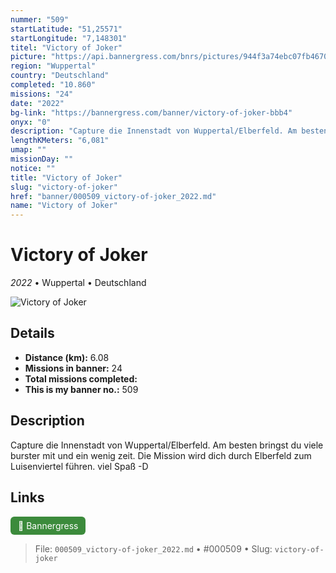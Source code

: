 ```yaml
---
nummer: "509"
startLatitude: "51,25571"
startLongitude: "7,148301"
titel: "Victory of Joker"
picture: "https://api.bannergress.com/bnrs/pictures/944f3a74ebc07fb46703491c0a54556a"
region: "Wuppertal"
country: "Deutschland"
completed: "10.860"
missions: "24"
date: "2022"
bg-link: "https://bannergress.com/banner/victory-of-joker-bbb4"
onyx: "0"
description: "Capture die Innenstadt von Wuppertal/Elberfeld. Am besten bringst du viele burster mit und ein wenig zeit. Die Mission wird dich durch Elberfeld zum Luisenviertel führen. viel Spaß -D"
lengthKMeters: "6,081"
umap: ""
missionDay: ""
notice: ""
title: "Victory of Joker"
slug: "victory-of-joker"
href: "banner/000509_victory-of-joker_2022.md"
name: "Victory of Joker"
---
```

# Victory of Joker

*2022* • Wuppertal • Deutschland

![Victory of Joker](https://api.bannergress.com/bnrs/pictures/944f3a74ebc07fb46703491c0a54556a)



## Details
- **Distance (km):** 6.08
- **Missions in banner:** 24
- **Total missions completed:** 
- **This is my banner no.:** 509



## Description
Capture die Innenstadt von Wuppertal/Elberfeld. Am besten bringst du viele burster mit und ein wenig zeit. Die Mission wird dich durch Elberfeld zum Luisenviertel führen. viel Spaß -D



## Links
<a href="https://bannergress.com/banner/victory-of-joker-bbb4" target="_blank" style="display:inline-block;margin-right:8px;padding:6px 12px;background:#3c8b3c;color:#fff;text-decoration:none;border-radius:6px;">🔗 Bannergress</a>



> File: `000509_victory-of-joker_2022.md` • #000509 • Slug: `victory-of-joker`
